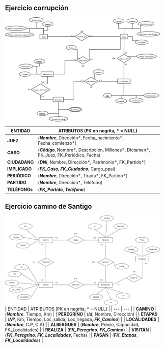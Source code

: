 ## Ejercicio corrupción
![Ejercicio corrupcion](https://github.com/13sauca13/PRG/blob/master/Recursos/Ejercicio%20corrupcion.png)

| ENTIDAD | ATRIBUTOS (PK en negrita, * = NULL) |
| --- | --- |
| **JUEZ** | (***Nombre***, Dirección*, Fecha_nacimiento*, Fecha_comienzo*) |
| **CASO** | (***Código***, Nombre*, Descripción, Millones*, Dictamen*, FK_Juez, FK_Periódico, Fecha) |
| **CIUDADANO** | (***DNI***, Nombre, Dirección*, Patrimonio*, FK_Partido*) |
| **IMPLICADO** | (***FK_Caso***, ***FK_Ciudadno***, Cargo_ppal) |
| **PERIÓDICO** | (***Nombre***, Dirección*, Tirada*, FK_Partido*) |
| **PARTIDO** | (***Nombre***, Dirección*, Teléfono) |
| **TELÉFONOs** | (***FK_Partido***, ***Teléfono***) |

## Ejercicio camino de Santigo
![Ejercicio camino de Santigo](https://github.com/13sauca13/PRG/blob/master/Recursos/Ejercicio%20camino%20de%20santiago.png)
| ENTIDAD | ATRIBUTOS (PK en negrita, * = NULL) |
| --- | --- |
| **CAMINO** | (***Nombre***, Tiempo, Km) |
| **PEREGRINO** | (***Id***, Nombre, Dirección) |
| **ETAPAS** | (***Nº***, Km, Tiempo, Loc_salida, Loc_llegada, ***FK_Camino***) |
| **LOCALIDADES** | (***Nombre***, C.P, C.A) |
| **ALBERGUES** | (***Nombre***, Precio, Capacidad, FK_Localidades) |
| **REALIZA** | (***FK_Peregrino***, ***FK_Camino***) |
| **VISITAN** | (***FK_Peregrino***, ***FK_Localidades***, Fecha) |
| **PASAN** | (***FK_Etapas***, ***FK_Localidades***) |
